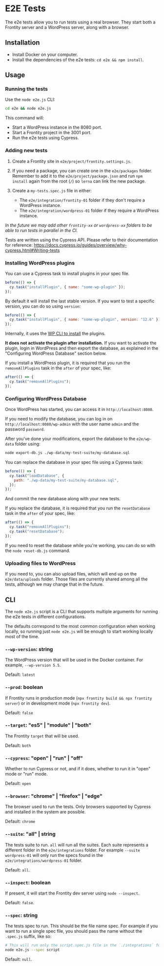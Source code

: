 # E2E Tests

The e2e tests allow you to run tests using a real browser. They start both a Frontity server and a WordPress server, along with a browser.

## Installation

- Install Docker on your computer.
- Install the dependencies of the e2e tests: `cd e2e && npm install`.

## Usage

### Running the tests

Use the `node e2e.js` CLI:

```sh
cd e2e && node e2e.js
```

This command will:

- Start a WordPress instance in the 8080 port.
- Start a Frontity project in the 3001 port.
- Run the e2e tests using Cypress.

### Adding new tests

1. Create a Frontity site in `e2e/project/frontity.settings.js`.

1. If you need a package, you can create one in the `e2e/packages` folder. Remember to add it to the `e2e/project/package.json` and run `npm install` again from the root (`/`) so `lerna` can link the new package.

1. Create a `my-tests.spec.js` file in either:

   - The `e2e/integration/frontity-01` folder if they don't require a WordPress instance.
   - The `e2e/integration/wordpress-01` folder if they require a WordPress instance.

_In the future we may add other `frontity-xx` or `wordpress-xx` folders to be able to run tests in parallel in the CI._

Tests are written using the Cypress API. Please refer to their documentation for reference: https://docs.cypress.io/guides/overview/why-cypress.html#Writing-tests

### Installing WordPress plugins

You can use a Cypress task to install plugins in your spec file.

```js
before(() => {
  cy.task("installPlugin", { name: "some-wp-plugin" });
});
```

By default it will install the last stable version. If you want to test a specific version, you can do so using `version`:

```js
before(() => {
  cy.task("installPlugin", { name: "some-wp-plugin", version: "12.6" });
});
```

Internally, it uses the [WP CLI to install](https://developer.wordpress.org/cli/commands/plugin/install/) the plugins.

**It does not activate the plugin after installation.** If you want to activate the plugin, login in WordPress and then export the database, as explained in the "Configuring WordPress Database" section below.

If you install a WordPress plugin, it is required that you run the `removeAllPlugins` task in the `after` of your spec, like:

```js
after(() => {
  cy.task("removeAllPlugins");
});
```

### Configuring WordPress Database

Once WordPress has started, you can access it in `http://localhost:8080`.

If you need to modify the database, you can log in on `http://localhost:8080/wp-admin` with the user name `admin` and the password `password`.

After you've done your modifications, export the database to the `e2e/wp-data` folder using:

```sh
node export-db.js ./wp-data/my-test-suite/my-database.sql
```

You can replace the database in your spec file using a Cypress task:

```js
before(() => {
  cy.task("loadDatabase", {
    path: "./wp-data/my-test-suite/my-database.sql",
  });
});
```

And commit the new database along with your new tests.

If you replace the database, it is required that you run the `resetDatabase` task in the `after` of your spec, like:

```js
after(() => {
  cy.task("removeAllPlugins");
  cy.task("resetDatabase");
});
```

If you need to reset the database while you're working, you can do so with the `node reset-db.js` command.

### Uploading files to WordPress

If you need to, you can also upload files, which will end up on the `e2e/data/uploads` folder. Those files are currently shared among all the tests, although we may change that in the future.

## CLI

The `node e2e.js` script is a CLI that supports multiple arguments for running the e2e tests in different configurations.

The defaults correspond to the most common configuration when working locally, so running just `node e2e.js` will be enough to start working locally most of the time.

### `--wp-version`: string

The WordPress version that will be used in the Docker container. For example, `--wp-version 5.5`.

Default: `latest`

### `--prod`: boolean

If Frontity runs in production mode (`npx frontity build && npx frontity server`) or in development mode (`npx frontity dev`).

Default: `false`

### `--target`: "es5" | "module" | "both"

The Frontity `target` that will be used.

Default: `both`

### `--cypress`: "open" | "run" | "off"

Whether to run Cypress or not, and if it does, whether to run it in "open" mode or "run" mode.

Default: `open`

### `--browser`: "chrome" | "firefox" | "edge"

The browser used to run the tests. Only browsers supported by Cypress and installed in the system are possible.

Default: `chrome`

### `--suite`: "all" | string

The tests suite to run. `all` will run all the suites. Each suite represents a different folder in the `e2e/integrations` folder. For example `--suite wordpress-01` will only run the specs found in the `e2e/integrations/wordpress-01` folder.

Default: `all`.

### `--inspect`: boolean

If present, it will start the Frontity dev server using `node --inspect`.

Default: `false`.

### `--spec`: string

The tests spec to run. This should be the file name spec. For example if you want to run a single spec file, you should pass the name without the `.spec.js` suffix, like so:

```sh
# This will run only the script.spec.js file in the `./integrations` folder
node e2e.js --spec script
```

Default: `null`.

